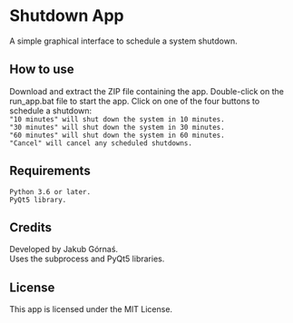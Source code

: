 # Shutdown App

A simple graphical interface to schedule a system shutdown.
## How to use

Download and extract the ZIP file containing the app.
Double-click on the run_app.bat file to start the app.
Click on one of the four buttons to schedule a shutdown:  
`"10 minutes" will shut down the system in 10 minutes.`  
`"30 minutes" will shut down the system in 30 minutes.`  
`"60 minutes" will shut down the system in 60 minutes.`  
`"Cancel" will cancel any scheduled shutdowns.`  


## Requirements

    Python 3.6 or later.
    PyQt5 library.

## Credits

Developed by Jakub Górnaś.  
Uses the subprocess and PyQt5 libraries.

## License

This app is licensed under the MIT License.